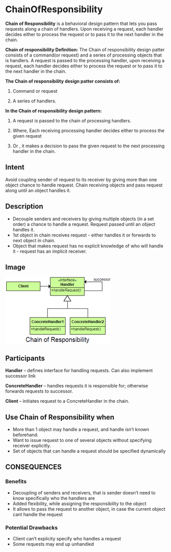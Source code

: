 # ChainOfResponsibility #

**Chain of Responsibility** is a behavioral design pattern that lets you pass requests along a chain of handlers. Upon receiving a request, each handler decides either to process the request or to pass it to the next handler in the chain.

**Chain of responsibility Definition:** The Chain of responsibility design patter consists of a command(or request) and a series of processing objects that is handlers. A request is passed to the processing handler, upon receiving a request, each handler decides either to process the request or to pass it to the next handler in the chain.

**The Chain of responsibility design patter consists of:**

1. Command or request

2. A series of handlers.

**In the Chain of responsibility design pattern:**

1. A request is passed to the chain of processing handlers.

2. Where, Each receiving processing handler decides either to process the given request

3. Or , it makes a decision to pass the given request to the next processing handler in the chain.

## Intent ##

Avoid coupling sender of request to its receiver by giving more than one object chance to handle request.  Chain receiving objects and pass request along until an object handles it.

## Description ##

+ Decouple senders and receivers by giving multiple objects (in a set order) a chance to handle a request. Request passed until an object handles it.
+ 1st object in chain receives request - either handles it or forwards to next object in chain.
+ Object that makes request has no explicit knowledge of who will handle it - request has an implicit receiver.

## Image ##

![alt text](./Images/ChainOfResponsibility.md.png "Chain Of Responsibility")

## Participants ##

**Handler** – defines interface for handling requests. Can also implement successor link

**ConcreteHandler** – handles requests it is responsible for; otherwise forwards requests to successor.

**Client** – initiates request to a ConcreteHandler in the chain.

## Use Chain of Responsibility when ##

+ More than 1 object may handle a request, and handle isn’t known beforehand.
+ Want to issue request to one of several objects without specifying receiver explicitly.
+ Set of objects that can handle a request should be specified dynamically

## CONSEQUENCES ##

### Benefits ###

+ Decoupling of senders and receivers, that is sender doesn’t need to know specifically who the handlers are
+ Added flexibility, while assigning the responsibility to the object
+ It allows to pass the request to another object, in case the current object cant handle the request

### Potential Drawbacks ###

+ Client can’t explicity specify who handles a request
+ Some requests may end up unhandled
